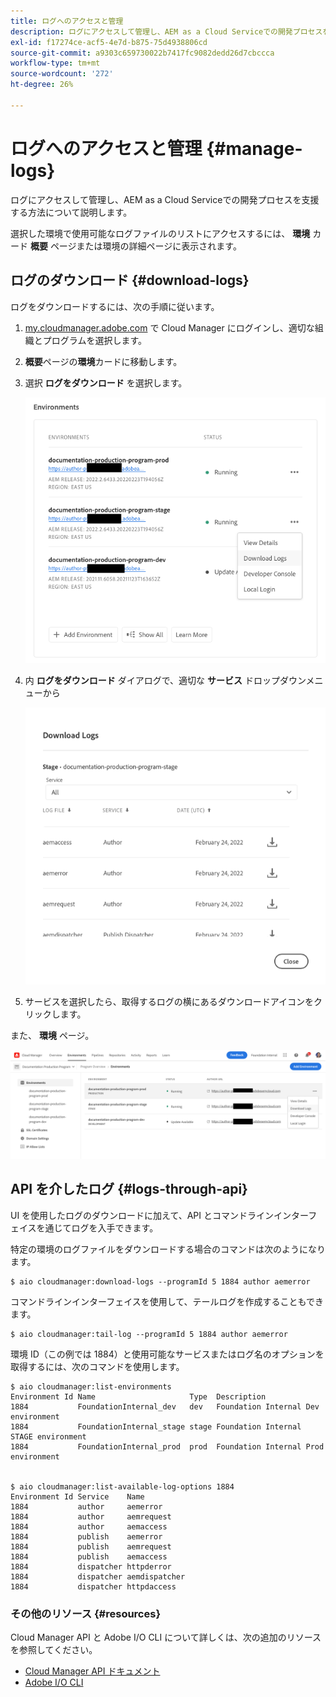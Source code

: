 ```yaml
---
title: ログへのアクセスと管理
description: ログにアクセスして管理し、AEM as a Cloud Serviceでの開発プロセスを支援する方法について説明します。
exl-id: f17274ce-acf5-4e7d-b875-75d4938806cd
source-git-commit: a9303c659730022b7417fc9082dedd26d7cbccca
workflow-type: tm+mt
source-wordcount: '272'
ht-degree: 26%

---
```



# ログへのアクセスと管理 {#manage-logs}

ログにアクセスして管理し、AEM as a Cloud Serviceでの開発プロセスを支援する方法について説明します。

選択した環境で使用可能なログファイルのリストにアクセスするには、 **環境** カード **概要** ページまたは環境の詳細ページに表示されます。

## ログのダウンロード {#download-logs}

ログをダウンロードするには、次の手順に従います。

1. [my.cloudmanager.adobe.com](https://my.cloudmanager.adobe.com/) で Cloud Manager にログインし、適切な組織とプログラムを選択します。

1. **概要**&#x200B;ページの&#x200B;**環境**&#x200B;カードに移動します。

1. 選択 **ログをダウンロード** を選択します。

   ![ログメニュー項目をダウンロード](assets/download-logs1.png)

1. 内 **ログをダウンロード** ダイアログで、適切な **サービス** ドロップダウンメニューから

   ![ログをダウンロードダイアログ](assets/download-preview.png)

1. サービスを選択したら、取得するログの横にあるダウンロードアイコンをクリックします。

また、 **環境** ページ。

![環境画面からのログ](assets/download-logs.png)

## API を介したログ {#logs-through-api}

UI を使用したログのダウンロードに加えて、API とコマンドラインインターフェイスを通じてログを入手できます。

特定の環境のログファイルをダウンロードする場合のコマンドは次のようになります。

```shell
$ aio cloudmanager:download-logs --programId 5 1884 author aemerror
```

コマンドラインインターフェイスを使用して、テールログを作成することもできます。

```shell
$ aio cloudmanager:tail-log --programId 5 1884 author aemerror
```

環境 ID（この例では 1884）と使用可能なサービスまたはログ名のオプションを取得するには、次のコマンドを使用します。

```shell
$ aio cloudmanager:list-environments
Environment Id Name                     Type  Description                          
1884           FoundationInternal_dev   dev   Foundation Internal Dev environment  
1884           FoundationInternal_stage stage Foundation Internal STAGE environment
1884           FoundationInternal_prod  prod  Foundation Internal Prod environment
 
 
$ aio cloudmanager:list-available-log-options 1884
Environment Id Service    Name         
1884           author     aemerror     
1884           author     aemrequest   
1884           author     aemaccess    
1884           publish    aemerror     
1884           publish    aemrequest   
1884           publish    aemaccess    
1884           dispatcher httpderror   
1884           dispatcher aemdispatcher
1884           dispatcher httpdaccess
```

### その他のリソース {#resources}

Cloud Manager API と Adobe I/O CLI について詳しくは、次の追加のリソースを参照してください。

* [Cloud Manager API ドキュメント](https://www.adobe.io/apis/experiencecloud/cloud-manager/docs.html)
* [Adobe I/O CLI](https://github.com/adobe/aio-cli-plugin-cloudmanager)
